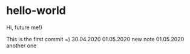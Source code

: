 # hello-world

Hi, future me!)

This is the first commit =)
30.04.2020 
01.05.2020 new note
01.05.2020 another one
